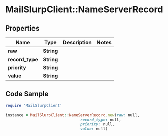 # MailSlurpClient::NameServerRecord

## Properties

Name | Type | Description | Notes
------------ | ------------- | ------------- | -------------
**raw** | **String** |  | 
**record_type** | **String** |  | 
**priority** | **String** |  | 
**value** | **String** |  | 

## Code Sample

```ruby
require 'MailSlurpClient'

instance = MailSlurpClient::NameServerRecord.new(raw: null,
                                 record_type: null,
                                 priority: null,
                                 value: null)
```


